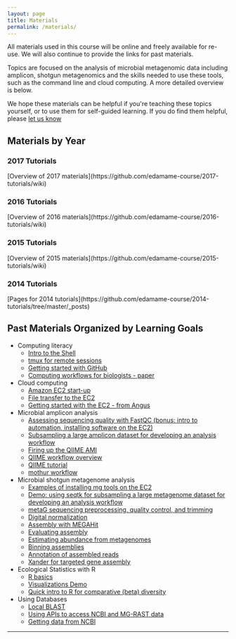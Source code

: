 ```yaml
---
layout: page
title: Materials
permalink: /materials/
---
```


All materials used in this course will be online and freely available 
for re-use. We will also continue to provide the links for past materials. 

Topics are focused on the analysis of microbial metagenomic data including 
amplicon, shotgun metagenomics and the skills needed to use these tools, 
such as the command line and cloud computing. A more detailed overview is
below. 

We hope these materials can be helpful if you're teaching these topics yourself, or to use them for self-guided learning. If you do find them helpful, please [let us know](mailto:edamame.course@gmail.com)


## Materials by Year
<h3>2017 Tutorials</h3>
[Overview of 2017 materials](https://github.com/edamame-course/2017-tutorials/wiki)

<h3>2016 Tutorials</h3>
[Overview of 2016 materials](https://github.com/edamame-course/2016-tutorials/wiki)

<h3>2015 Tutorials</h3>
[Overview of 2015 materials](https://github.com/edamame-course/2015-tutorials/wiki)

<h3>2014 Tutorials</h3>
[Pages for 2014 tutorials](https://github.com/edamame-course/2014-tutorials/tree/master/_posts)

## Past Materials Organized by Learning Goals
* Computing literacy
   * [Intro to the Shell](https://github.com/edamame-course/2015-tutorials/blob/master/final/2015-06-22-introduction_to_the_shell.md)
   * [tmux for remote sessions](https://github.com/edamame-course/2015-tutorials/blob/master/final/2015-06-22_tmux.md)
   * [Getting started with GitHub](https://github.com/edamame-course/Github/blob/master/Tutorial.md)
   * [Computing workflows for biologists - paper](http://journals.plos.org/plosbiology/article?id=10.1371/journal.pbio.1002303)
* Cloud computing
    * [Amazon EC2 start-up](https://github.com/edamame-course/2015-tutorials/blob/master/final/2015-06-22-EC2_Startup.md)
    * [File transfer to the EC2](https://github.com/edamame-course/2015-tutorials/blob/master/final/2015-06-22-EC2_Connection_FileTransfer.md)
    * [Getting started with the EC2 - from Angus](http://angus.readthedocs.io/en/2015/amazon/index.html)
* Microbial amplicon analysis
    * [Assessing sequencing quality with FastQC (bonus: intro to automation, installing software on the EC2)](https://github.com/edamame-course/FastQC/blob/master/final/2016-06-22_FastQC_tutorial.md)
    * [Subsampling a large amplicon dataset for developing an analysis workflow](https://github.com/edamame-course/2015-tutorials/blob/master/final/2015-06-23-QIIME1.md#ampliconsubsampling)
    * [Firing up the QIIME AMI](https://github.com/edamame-course/Amplicon_Analysis/blob/master/final/QIIME0.md)
    * [QIIME workflow overview](https://github.com/edamame-course/Amplicon_Analysis/blob/master/resources/QIIME_flow_chart_2016.pdf)
    * [QIIME tutorial](https://github.com/edamame-course/Amplicon_Analysis/blob/master/final/2016-07-13-QIIME1.md)
    * [mothur workflow](http://www.mothur.org/wiki/MiSeq_SOP)
* Microbial shotgun metagenome analysis 
    * [Examples of installing mg tools on the EC2](https://github.com/edamame-course/2015-tutorials/blob/master/final/2015-06-25_MetaGenome_Installation.md)   
    * [Demo: using seqtk for subsampling a large metagenome dataset for developing an analysis workflow](https://github.com/edamame-course/2015-tutorials/blob/master/demos/Creating_SubSampled_mg_Data.sh)
    * [metaG sequencing preprocessing, quality control, and trimming](https://github.com/edamame-course/Metagenome/blob/master/2016-07-15-metaG-sequencing-preprocessing.md)
    * [Digital normalization](https://github.com/edamame-course/Metagenome/blob/master/2016-07-15-metaG-assembly.md)
    * [Assembly with MEGAHit](https://github.com/edamame-course/2015-tutorials/blob/master/final/2015-06-25-assembling_your_metagenome.md)
    * [Evaluating assembly](https://github.com/edamame-course/Metagenome/blob/master/2016-07-15-assessing-metagenome-assembly.md)
    * [Estimating abundance from metagenomes](https://github.com/edamame-course/Metagenome/blob/master/2016-07-15-counting-abundance-with-mapped-reads.md)
    * [Binning assemblies](https://github.com/edamame-course/metagenome_binning/blob/master/binning_tutorial.md)
    * [Annotation of assembled reads](https://github.com/edamame-course/2015-tutorials/blob/master/final/2015-06-26-MG_Annotation_Prokka.md)
    * [Xander for targeted gene assembly](https://github.com/edamame-course/Xander/blob/master/Xander.md)
* Ecological Statistics with R
    * [R basics](https://github.com/edamame-course/Jones_R_Files)
    * [Visualizations Demo](https://github.com/edamame-course/2015-tutorials/blob/master/final/2015-07-01-VisualizationDemo.md)
    * [Quick intro to R for comparative (beta) diversity](https://github.com/edamame-course/2015-tutorials/blob/master/final/Ashley_Intro_to_R.md)
* Using Databases
    * [Local BLAST](https://github.com/edamame-course/BLAST-tutorial/blob/master/running-BLAST.md)
    * [Using APIs to access NCBI and MG-RAST data](http://adina-howe.readthedocs.org/en/latest/ncbi/)
    * [Getting data from NCBI](https://github.com/germs-lab/tutorial-blast-annotation/blob/master/ncbi/index.md)

***



